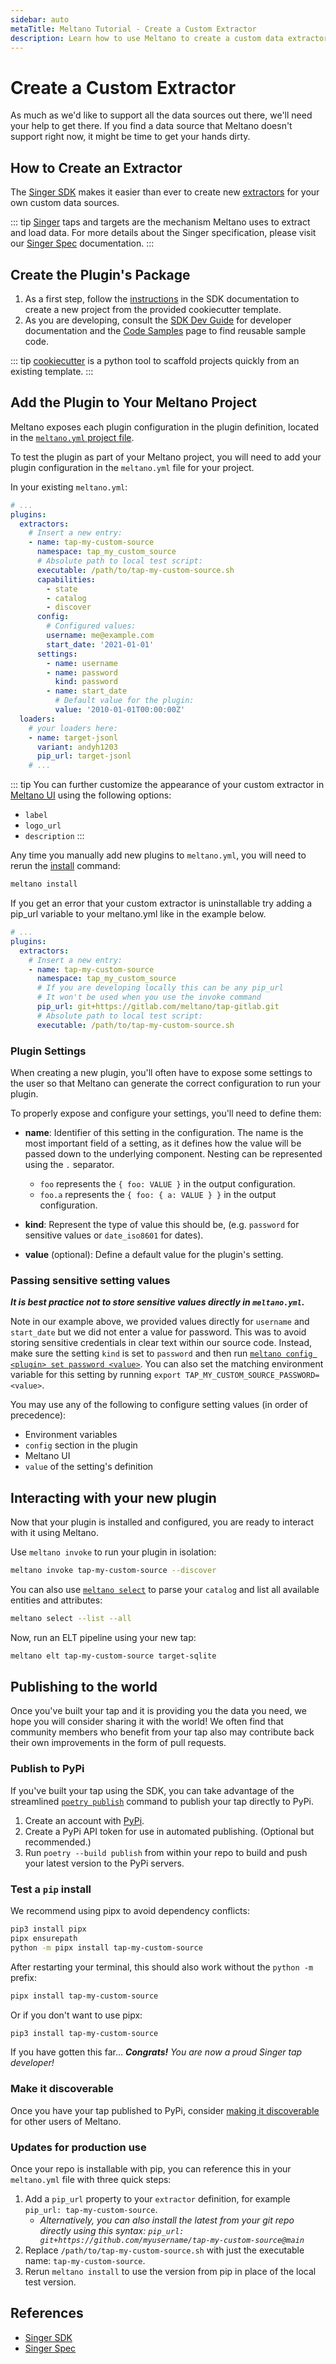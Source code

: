 ```yaml
---
sidebar: auto
metaTitle: Meltano Tutorial - Create a Custom Extractor
description: Learn how to use Meltano to create a custom data extractor.
---
```


# Create a Custom Extractor

As much as we'd like to support all the data sources out there, we'll need your help to get there. If you find a data source that Meltano doesn't support right now, it might be time to get your hands dirty.

## How to Create an Extractor

The [Singer SDK](https://gitlab.com/meltano/singer-sdk)
makes it easier than ever to create new [extractors](/docs/plugins.html#extractors) for your own custom data sources.

::: tip
[Singer](https://singer.io) taps and targets are the mechanism Meltano uses to extract
 and load data. For more details about the Singer specification, please visit our
 [Singer Spec](/docs/singer-spec.html) documentation.
:::

## Create the Plugin's Package

1. As a first step, follow the [instructions](https://gitlab.com/meltano/singer-sdk/-/tree/main/cookiecutter/tap-template)
in the SDK documentation to create a new project from the provided cookiecutter template.
2. As you are developing, consult the [SDK Dev Guide](https://gitlab.com/meltano/singer-sdk/-/blob/main/docs/dev_guide.md) for developer documentation and the
[Code Samples](https://gitlab.com/meltano/singer-sdk/-/blob/main/docs/code_samples.md) page to find
reusable sample code.

::: tip
[cookiecutter](https://cookiecutter.readthedocs.io/en/latest/) is a python tool to scaffold projects quickly from an existing template.
:::

## Add the Plugin to Your Meltano Project

Meltano exposes each plugin configuration in the plugin definition, located in the [`meltano.yml` project file](/docs/project.html#meltano-yml-project-file).

To test the plugin as part of your Meltano project, you will need to add your plugin configuration in the `meltano.yml` file for your project.

In your existing `meltano.yml`:

```yml
# ...
plugins:
  extractors:
    # Insert a new entry:
    - name: tap-my-custom-source
      namespace: tap_my_custom_source
      # Absolute path to local test script:
      executable: /path/to/tap-my-custom-source.sh
      capabilities:
        - state
        - catalog
        - discover
      config:
        # Configured values:
        username: me@example.com
        start_date: '2021-01-01'
      settings:
        - name: username
        - name: password
          kind: password
        - name: start_date
          # Default value for the plugin:
          value: '2010-01-01T00:00:00Z'
  loaders:
    # your loaders here:
    - name: target-jsonl
      variant: andyh1203
      pip_url: target-jsonl
    # ...
```

::: tip
You can further customize the appearance of your custom extractor in [Meltano UI](/docs/ui.html) using the following options:

- `label`
- `logo_url`
- `description`
:::

Any time you manually add new plugins to `meltano.yml`, you will need to rerun the
[install](/docs/command-line-interface.html#install) command:

```bash
meltano install
```

If you get an error that your custom extractor is uninstallable try adding a pip_url variable to your meltano.yml like in the example below.

```yml
# ...
plugins:
  extractors:
    # Insert a new entry:
    - name: tap-my-custom-source
      namespace: tap_my_custom_source
      # If you are developing locally this can be any pip_url
      # It won't be used when you use the invoke command
      pip_url: git+https://gitlab.com/meltano/tap-gitlab.git
      # Absolute path to local test script:
      executable: /path/to/tap-my-custom-source.sh
 ```    

### Plugin Settings

When creating a new plugin, you'll often have to expose some settings to the user so that Meltano can generate the correct configuration to run your plugin.

To properly expose and configure your settings, you'll need to define them:

- **name**: Identifier of this setting in the configuration.
  The name is the most important field of a setting, as it defines how the value will be passed down to the underlying component.
  Nesting can be represented using the `.` separator.

  - `foo` represents the `{ foo: VALUE }` in the output configuration.
  - `foo.a` represents the `{ foo: { a: VALUE } }` in the output configuration.
- **kind**: Represent the type of value this should be, (e.g. `password` for sensitive values or `date_iso8601` for dates).
- **value** (optional): Define a default value for the plugin's setting.

### Passing sensitive setting values

_**It is best practice not to store sensitive values directly in `meltano.yml`.**_

Note in our example above, we provided values directly for `username` and `start_date` but we did not enter a value
for password. This was to avoid storing sensitive credentials in clear text within our source code. Instead, make sure the setting `kind` is set to `password` and then
run [`meltano config <plugin> set password <value>`](https://meltano.com/docs/getting-started.html#configure-the-extractor). You can also set the matching environment variable for this
setting by running `export TAP_MY_CUSTOM_SOURCE_PASSWORD=<value>`.

You may use any of the following to configure setting values (in order of precedence):

- Environment variables
- `config` section in the plugin
- Meltano UI
- `value` of the setting's definition

## Interacting with your new plugin

Now that your plugin is installed and configured, you are ready to interact with it using Meltano.

Use `meltano invoke` to run your plugin in isolation:

```bash
meltano invoke tap-my-custom-source --discover
```

You can also use [`meltano select`](https://meltano.com/docs/getting-started.html#select-entities-and-attributes-to-extract)
to parse your `catalog` and list all available entities and attributes:

```bash
meltano select --list --all
```

Now, run an ELT pipeline using your new tap:

```bash
meltano elt tap-my-custom-source target-sqlite
```

## Publishing to the world

Once you've built your tap and it is providing you the data you need, we hope you will consider
sharing it with the world! We often find that community
members who benefit from your tap also may contribute back their own improvements in
the form of pull requests.

### Publish to PyPi

If you've built your tap using the SDK, you can take advantage of the streamlined
[`poetry publish`](https://python-poetry.org/docs/cli/#publish) command to publish
your tap directly to PyPi.

1. Create an account with [PyPi](https://pypi.org).
2. Create a PyPi API token for use in automated publishing. (Optional but recommended.)
3. Run `poetry --build publish` from within your repo to build and push your latest version
   to the PyPi servers.

### Test a `pip` install

We recommend using pipx to avoid dependency conflicts:

```bash
pip3 install pipx
pipx ensurepath
python -m pipx install tap-my-custom-source
```

After restarting your terminal, this should also work without the `python -m` prefix:

```bash
pipx install tap-my-custom-source
```

Or if you don't want to use pipx:

```bash
pip3 install tap-my-custom-source
```

If you have gotten this far... _**Congrats!** You are now a proud Singer tap developer!_

### Make it discoverable

Once you have your tap published to PyPi, consider
[making it discoverable](https://meltano.com/docs/contributor-guide.html#making-a-custom-plugin-discoverable)
for other users of Meltano.

### Updates for production use

Once your repo is installable with pip, you can reference this in your `meltano.yml` file with three quick steps:

1. Add a `pip_url` property to your `extractor` definition, for example `pip_url: tap-my-custom-source`.
   - _Alternatively, you can also install the latest from your git repo directly using this syntax:
     `pip_url: git+https://github.com/myusername/tap-my-custom-source@main`_
2. Replace `/path/to/tap-my-custom-source.sh` with just the executable name: `tap-my-custom-source`.
3. Rerun `meltano install` to use the version from pip in place of the local test version.

## References

- [Singer SDK](https://github.com/meltano/singer-sdk)
- [Singer Spec](/docs/singer-spec.html)
